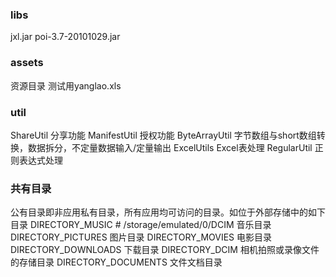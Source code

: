 ### libs
jxl.jar
poi-3.7-20101029.jar

### assets
资源目录
测试用yanglao.xls

### util
ShareUtil       分享功能
ManifestUtil    授权功能
ByteArrayUtil   字节数组与short数组转换，数据拆分，不定量数据输入/定量输出
ExcelUtils      Excel表处理
RegularUtil     正则表达式处理

### 共有目录
公有目录即非应用私有目录，所有应用均可访问的目录。如位于外部存储中的如下目录
DIRECTORY_MUSIC # /storage/emulated/0/DCIM 音乐目录 
DIRECTORY_PICTURES 图片目录
DIRECTORY_MOVIES 电影目录
DIRECTORY_DOWNLOADS 下载目录
DIRECTORY_DCIM 相机拍照或录像文件的存储目录
DIRECTORY_DOCUMENTS 文件文档目录

